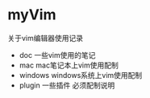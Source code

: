 # myVim
关于vim编辑器使用记录

* doc 一些vim使用的笔记
* mac mac笔记本上vim使用配制
* windows windows系统上vim使用配制
* plugin 一些插件 必须配制说明
